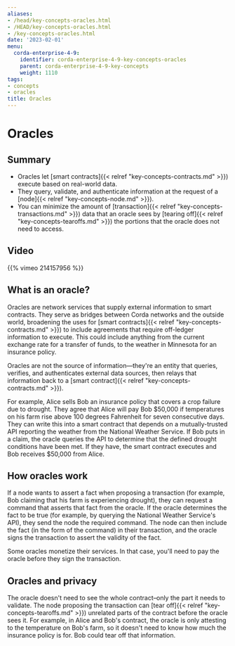 ```yaml
---
aliases:
- /head/key-concepts-oracles.html
- /HEAD/key-concepts-oracles.html
- /key-concepts-oracles.html
date: '2023-02-01'
menu:
  corda-enterprise-4-9:
    identifier: corda-enterprise-4-9-key-concepts-oracles
    parent: corda-enterprise-4-9-key-concepts
    weight: 1110
tags:
- concepts
- oracles
title: Oracles
---
```



# Oracles

## Summary

* Oracles let [smart contracts]{{< relref "key-concepts-contracts.md" >}}) execute based on real-world data.
* They query, validate, and authenticate information at the request of a [node]{{< relref "key-concepts-node.md" >}}).
* You can minimize the amount of [transaction]{{< relref "key-concepts-transactions.md" >}}) data that an oracle sees by [tearing off]{{< relref "key-concepts-tearoffs.md" >}}) the portions that the oracle does not need to access.

## Video

{{% vimeo 214157956 %}}

## What is an oracle?
Oracles are network services that supply external information to smart contracts. They serve as bridges between Corda networks and the outside world, broadening the uses for [smart contracts]{{< relref "key-concepts-contracts.md" >}}) to include agreements that require off-ledger information to execute. This could include anything from the current exchange rate for a transfer of funds, to the weather in Minnesota for an insurance policy.

Oracles are not the source of information—they're an entity that queries, verifies, and authenticates external data sources, then relays that information back to a [smart contract]{{< relref "key-concepts-contracts.md" >}}).

For example, Alice sells Bob an insurance policy that covers a crop failure due to drought. They agree that Alice will pay Bob $50,000 if temperatures on his farm rise above 100 degrees Fahrenheit for seven consecutive days. They can write this into a smart contract that depends on a mutually-trusted API reporting the weather from the National Weather Service. If Bob puts in a claim, the oracle queries the API to determine that the defined drought conditions have been met. If they have, the smart contract executes and Bob receives $50,000 from Alice.

## How oracles work
If a node wants to assert a fact when proposing a transaction (for example, Bob claiming that his farm is experiencing drought), they can request a command that asserts that fact from the oracle. If the oracle determines the fact to be true (for example, by querying the National Weather Service's API), they send the node the required command. The node can then include the fact (in the form of the command) in their transaction, and the oracle signs the transaction to assert the validity of the fact.

Some oracles monetize their services. In that case, you'll need to pay the oracle before they sign the transaction.

## Oracles and privacy
The oracle doesn't need to see the whole contract–only the part it needs to validate. The node proposing the transaction can [tear off]{{< relref "key-concepts-tearoffs.md" >}}) unrelated parts of the contract before the oracle sees it. For example, in Alice and Bob's contract, the oracle is only attesting to the temperature on Bob's farm, so it doesn't need to know how much the insurance policy is for. Bob could tear off that information.


